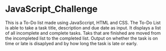 # JavaScript_Challenge
This is a To-Do list made using JavaSccript, HTML and CSS.
The To-Do List is able to take a task title, description and due date as input.
It displays a list of all incomplete and complete tasks.
Taks that are finished are moved from the incompleted list to the completed list.
Output on whether the task is on time or late is disaplyed and by how long the task is late or early.
